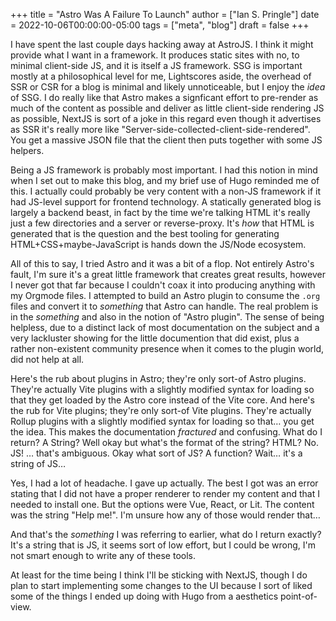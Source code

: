 +++
title = "Astro Was A Failure To Launch"
author = ["Ian S. Pringle"]
date = 2022-10-06T00:00:00-05:00
tags = ["meta", "blog"]
draft = false
+++

I have spent the last couple days hacking away at AstroJS. I think it might provide what I want in a framework. It produces static sites with no, to minimal client-side JS, and it is itself a JS framework. SSG is important mostly at a philosophical level for me, Lightscores aside, the overhead of SSR or CSR for a blog is minimal and likely unnoticeable, but I enjoy the *idea* of SSG. I do really like that Astro makes a signficant effort to pre-render as much of the content as possible and deliver as little client-side rendering JS as possible, NextJS is sort of a joke in this regard even though it advertises as SSR it's really more like "Server-side-collected-client-side-rendered". You get a massive JSON file that the client then puts together with some JS helpers.

Being a JS framework is probably most important. I had this notion in mind when I set out to make this blog, and my brief use of Hugo reminded me of this. I actually could probably be very content with a non-JS framework if it had JS-level support for frontend technology. A statically generated blog is largely a backend beast, in fact by the time we're talking HTML it's really just a few directories and a server or reverse-proxy. It's *how* that HTML is generated that is the question and the best tooling for generating HTML+CSS+maybe-JavaScript is hands down the JS/Node ecosystem.

All of this to say, I tried Astro and it was a bit of a flop. Not entirely Astro's fault, I'm sure it's a great little framework that creates great results, however I never got that far because I couldn't coax it into producing anything with my Orgmode files. I attempted to build an Astro plugin to consume the `.org` files and convert it to *something* that Astro can handle. The real problem is in the *something* and also in the notion of "Astro plugin". The sense of being helpless, due to a distinct lack of most documentation on the subject and a very lackluster showing for the little documention that did exist, plus a rather non-existent community presence when it comes to the plugin world, did not help at all.

Here's the rub about plugins in Astro; they're only sort-of Astro plugins. They're actually Vite plugins with a slightly modified syntax for loading so that they get loaded by the Astro core instead of the Vite core. And here's the rub for Vite plugins; they're only sort-of Vite plugins. They're actually Rollup plugins with a slightly modified syntax for loading so that… you get the idea. This makes the documentation *fractured* and confusing. What do I return? A String? Well okay but what's the format of the string? HTML? No. JS! … that's ambiguous. Okay what sort of JS? A function? Wait… it's a string of JS…

Yes, I had a lot of headache. I gave up actually. The best I got was an error stating that I did not have a proper renderer to render my content and that I needed to install one. But the options were Vue, React, or Lit. The content was the string "Help me!". I'm unsure how any of those would render that…

And that's the *something* I was referring to earlier, what do I return exactly? It's a string that is JS, it seems sort of low effort, but I could be wrong, I'm not smart enough to write any of these tools.

At least for the time being I think I'll be sticking with NextJS, though I do plan to start implementing some changes to the UI because I sort of liked some of the things I ended up doing with Hugo from a aesthetics point-of-view.
